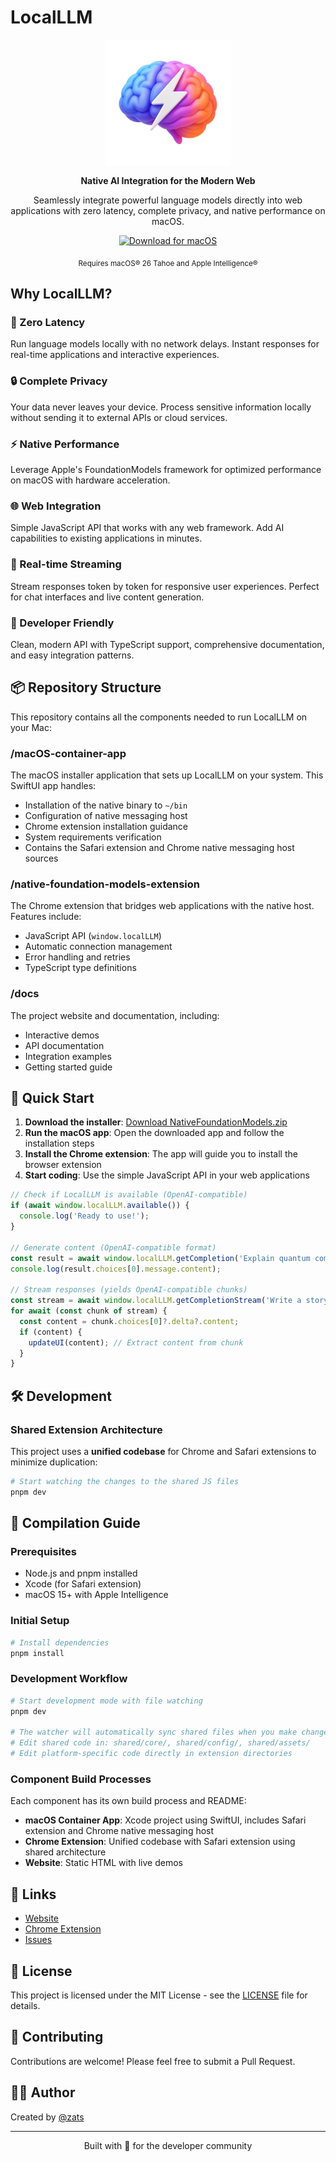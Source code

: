 # LocalLLM

<p align="center">
  <img src="docs/nfm.png" alt="LocalLLM Logo" width="200"/>
</p>

<p align="center">
  <strong>Native AI Integration for the Modern Web</strong>
</p>

<p align="center">
  Seamlessly integrate powerful language models directly into web applications with zero latency, complete privacy, and native performance on macOS.
</p>

<p align="center">
  <a href="https://github.com/zats/local-llm/releases/latest/download/NativeFoundationModels.zip">
    <img src="https://img.shields.io/badge/Download-macOS%20App-blue?style=for-the-badge" alt="Download for macOS">
  </a>
</p>

<p align="center">
  <sub>Requires macOS® 26 Tahoe and Apple Intelligence®</sub>
</p>

## Why LocalLLM?

### 🚀 Zero Latency
Run language models locally with no network delays. Instant responses for real-time applications and interactive experiences.

### 🔒 Complete Privacy
Your data never leaves your device. Process sensitive information locally without sending it to external APIs or cloud services.

### ⚡ Native Performance
Leverage Apple's FoundationModels framework for optimized performance on macOS with hardware acceleration.

### 🌐 Web Integration
Simple JavaScript API that works with any web framework. Add AI capabilities to existing applications in minutes.

### 📡 Real-time Streaming
Stream responses token by token for responsive user experiences. Perfect for chat interfaces and live content generation.

### 🔧 Developer Friendly
Clean, modern API with TypeScript support, comprehensive documentation, and easy integration patterns.

## 📦 Repository Structure

This repository contains all the components needed to run LocalLLM on your Mac:

### /macOS-container-app
The macOS installer application that sets up LocalLLM on your system. This SwiftUI app handles:
- Installation of the native binary to `~/bin`
- Configuration of native messaging host
- Chrome extension installation guidance
- System requirements verification
- Contains the Safari extension and Chrome native messaging host sources

### /native-foundation-models-extension
The Chrome extension that bridges web applications with the native host. Features include:
- JavaScript API (`window.localLLM`)
- Automatic connection management
- Error handling and retries
- TypeScript type definitions

### /docs
The project website and documentation, including:
- Interactive demos
- API documentation
- Integration examples
- Getting started guide

## 🚀 Quick Start

1. **Download the installer**: [Download NativeFoundationModels.zip](https://github.com/zats/local-llm/releases/latest/download/NativeFoundationModels.zip)
2. **Run the macOS app**: Open the downloaded app and follow the installation steps
3. **Install the Chrome extension**: The app will guide you to install the browser extension
4. **Start coding**: Use the simple JavaScript API in your web applications

```javascript
// Check if LocalLLM is available (OpenAI-compatible)
if (await window.localLLM.available()) {
  console.log('Ready to use!');
}

// Generate content (OpenAI-compatible format)
const result = await window.localLLM.getCompletion('Explain quantum computing');
console.log(result.choices[0].message.content);

// Stream responses (yields OpenAI-compatible chunks)
const stream = await window.localLLM.getCompletionStream('Write a story');
for await (const chunk of stream) {
  const content = chunk.choices[0]?.delta?.content;
  if (content) {
    updateUI(content); // Extract content from chunk
  }
}
```

## 🛠️ Development

### Shared Extension Architecture

This project uses a **unified codebase** for Chrome and Safari extensions to minimize duplication:

```bash
# Start watching the changes to the shared JS files
pnpm dev
```

## 🔧 Compilation Guide

### Prerequisites
- Node.js and pnpm installed
- Xcode (for Safari extension)
- macOS 15+ with Apple Intelligence

### Initial Setup
```bash
# Install dependencies
pnpm install
```

### Development Workflow
```bash
# Start development mode with file watching
pnpm dev

# The watcher will automatically sync shared files when you make changes
# Edit shared code in: shared/core/, shared/config/, shared/assets/
# Edit platform-specific code directly in extension directories
```

### Component Build Processes

Each component has its own build process and README:

- **macOS Container App**: Xcode project using SwiftUI, includes Safari extension and Chrome native messaging host
- **Chrome Extension**: Unified codebase with Safari extension using shared architecture
- **Website**: Static HTML with live demos

## 🔗 Links

- [Website](https://zats.github.io/native-foundation-models/)
- [Chrome Extension](https://chromewebstore.google.com/detail/native-foundation-models/jjmocainopehgedhgjpanckkalhiodmj)
- [Issues](https://github.com/zats/local-llm/issues)

## 📄 License

This project is licensed under the MIT License - see the [LICENSE](LICENSE) file for details.

## 🤝 Contributing

Contributions are welcome! Please feel free to submit a Pull Request.

## 👨‍💻 Author

Created by [@zats](https://x.com/zats)

---

<p align="center">
  Built with 🖤 for the developer community
</p>